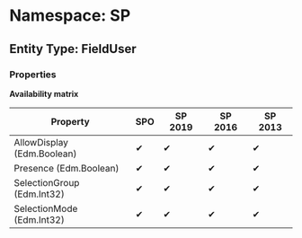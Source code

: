# Namespace: SP

## Entity Type: FieldUser

### Properties

**Availability matrix**

Property | SPO | SP 2019 | SP 2016 | SP 2013
----------|-----|---------|---------|--------
AllowDisplay (Edm.Boolean) | ✔ | ✔ | ✔ | ✔
Presence (Edm.Boolean) | ✔ | ✔ | ✔ | ✔
SelectionGroup (Edm.Int32) | ✔ | ✔ | ✔ | ✔
SelectionMode (Edm.Int32) | ✔ | ✔ | ✔ | ✔

